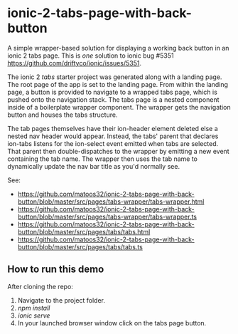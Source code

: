 # ionic-2-tabs-page-with-back-button
A simple wrapper-based solution for displaying a working back button in an ionic 2 tabs page.
This is _one_ solution to ionic bug #5351 https://github.com/driftyco/ionic/issues/5351.

The ionic 2 _tabs_ starter project was generated along with a landing page.
The root page of the app is set to the landing page. From within the landing page, a button
is provided to navigate to a wrapped tabs page, which is pushed onto the navigation stack.
The tabs page is a nested component inside of a boilerplate wrapper component. The wrapper
gets the navigation button and houses the tabs structure.

The tab pages themselves have their ion-header element deleted else a nested nav header would appear.
Instead, the tabs' parent that declares ion-tabs listens for the ion-select event emitted when
tabs are selected. That parent then double-dispatches to the wrapper by emitting a new event containing
the tab name. The wrapper then uses the tab name to dynamically update the nav bar title as you'd
normally see.

See:
* https://github.com/matoos32/ionic-2-tabs-page-with-back-button/blob/master/src/pages/tabs-wrapper/tabs-wrapper.html
* https://github.com/matoos32/ionic-2-tabs-page-with-back-button/blob/master/src/pages/tabs-wrapper/tabs-wrapper.ts
* https://github.com/matoos32/ionic-2-tabs-page-with-back-button/blob/master/src/pages/tabs/tabs.html
* https://github.com/matoos32/ionic-2-tabs-page-with-back-button/blob/master/src/pages/tabs/tabs.ts

## How to run this demo
After cloning the repo:
1. Navigate to the project folder.
2. _npm install_
3. _ionic serve_
4. In your launched browser window click on the tabs page button.

